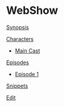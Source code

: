 # WebShow

[Synopsis](index.md)

[Characters]()

  * [Main Cast](characters/index.md)

[Episodes]()

  * [Episode 1](episodes/episode1/summary.md)
  
[Snippets](randomQuotes.md)

[Edit](https://github.com/ProLoser/webshow)
